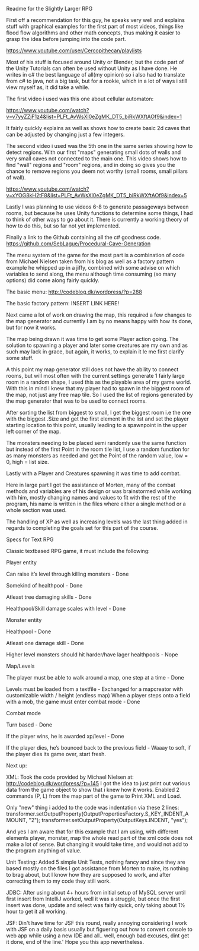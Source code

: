 Readme for the Slightly Larger RPG

First off a recommendation for this guy, he speaks very well and explains stuff with graphical examples for the first part of most videos, things like flood flow algorithms and other math concepts, thus making it easier to grasp the idea before jumping into the code part.

https://www.youtube.com/user/Cercopithecan/playlists

Most of his stuff is focused around Unity or Blender, but the code part of the Unity Tutorials can often be used without Unity as I have done.
He writes in c# the best language of all(my opinion) so i also had to translate from c# to java, not a big task, but for a rookie, which in a lot of ways i still view myself as, it did take a while.



The first video i used was this one about cellular automaton:

https://www.youtube.com/watch?v=v7yyZZjF1z4&list=PLFt_AvWsXl0eZgMK_DT5_biRkWXftAOf9&index=1

It fairly quickly explains as well as shows how to create basic 2d caves that can be adjusted by changing just a few integers.


The second video i used was the 5th one in the same series showing how to detect regions.
With our first "maps" generating small dots of walls and very small caves not connected to the main one.
This video shows how to find "wall" regions and "room" regions, and in doing so gives you the chance to remove regions you deem not worthy (small rooms, small pillars of wall).

https://www.youtube.com/watch?v=xYOG8kH2tF8&list=PLFt_AvWsXl0eZgMK_DT5_biRkWXftAOf9&index=5

Lastly I was planning to use videos 6-8 to generate passageways between rooms, but because he uses Unity functions to determine some things, I had to think of other ways to go about it.
There is currently a working theory of how to do this, but so far not yet implemented.

Finally a link to the Github containing all the c# goodness code.
https://github.com/SebLague/Procedural-Cave-Generation

The menu system of the game for the most part is a combination of code from Michael Nielsen taken from his blog as well as a factory pattern example he whipped up in a jiffy, combined with some advise on which variables to send along, the menu although time consuming (so many options) did come along fairly quickly.

The basic menu: http://codeblog.dk/wordpress/?p=288

The basic factory pattern: INSERT LINK HERE!


Next came a lot of work on drawing the map, this required a few changes to the map generator and currently I am by no means happy with how its done, but for now it works.

The map being drawn it was time to get some Player action going.
The solution to spawning a player and later some creatures are my own and as such may lack in grace, but again, it works, to explain it le me first clarify some stuff.

A this point my map generator still does not have the ability to connect rooms, but will most often with the current settings generate 1 fairly large room in a random shape, I used this as the playable area of my game world.
With this in mind I knew that my player had to spawn in the biggest room of the map, not just any free map tile.
So I used the list of regions generated by the map generator that was to be used to connect rooms.

After sorting the list from biggest to small, I get the biggest room i.e the one with the biggest .Size and get the first element in the list and set the player starting location to this point, usually leading to a spawnpoint in the upper left corner of the map.

The monsters needing to be placed semi randomly use the same function but instead of the first Point in the room tile list, I use a random function for as many monsters as needed and get the Point of the random value, low = 0, high = list size.

Lastly with a Player and Creatures spawning it was time to add combat.

Here in large part I got the assistance of Morten, many of the combat methods and variables are of his design or was brainstormed while working with him, mostly changing names and values to fit with the rest of the program, his name is written in the files where either a single method or a whole section was used.

The handling of XP as well as increasing levels was the last thing added in regards to completing the goals set for this part of the course.


Specs for Text RPG

Classic textbased RPG game, it must include the following:

Player entity

Can raise it’s level through killing monsters - Done

Somekind of healthpool - Done

Atleast tree damaging skills - Done

Healthpool/Skill damage scales with level - Done

Monster entity

Healthpool - Done

Atleast one damage skill - Done

Higher level monsters should hit harder/have lager healthpools - Nope

Map/Levels

The player must be able to walk around a map, one step at a time - Done

Levels must be loaded from a textfile - Exchanged for a mapcreator with customizable width / height (endless map)
When a player steps onto a field with a mob, the game must enter combat mode - Done

Combat mode

Turn based - Done

If the player wins, he is awarded xp/level - Done

If the player dies, he’s bounced back to the previous field - Waaay to soft, if the player dies its game over, start fresh.



Next up:

XML:
Took the code provided by Michael Nielsen at: http://codeblog.dk/wordpress/?p=145
I got the idea to just print out various data from the game object to show that i knew how it works.
Enabled 2 commands (P, L) from the map part of the game to Print XML and Load.

Only "new" thing i added to the code was indentation via these 2 lines:
transformer.setOutputProperty(OutputPropertiesFactory.S_KEY_INDENT_AMOUNT, "2");
transformer.setOutputProperty(OutputKeys.INDENT, "yes");

And yes I am aware that for this example that I am using, with different elements player, monster, map the whole read part of the xml code does not make a lot of sense.
But changing it would take time, and would not add to the program anything of value.

Unit Testing:
Added 5 simple Unit Tests, nothing fancy and since they are based mostly on the files I got assistance from Morten to make, its nothing to brag about, but I know how they are supposed to work, and after correcting them to my code they still work.

JDBC:
After using about 4+ hours from initial setup of MySQL server until first insert from IntelliJ worked, well it was a struggle, but once the first insert was done, update and select was fairly quick, only taking about 1½ hour to get it all working.

JSF:
Din't have time for JSF this round, really annoying considering I work with JSF on a daily basis usually but figuering out how to convert console to web app while using a new IDE and all.. well, enough bad excuses, dint get it done, end of the line.'
Hope you this app nevertheless.

